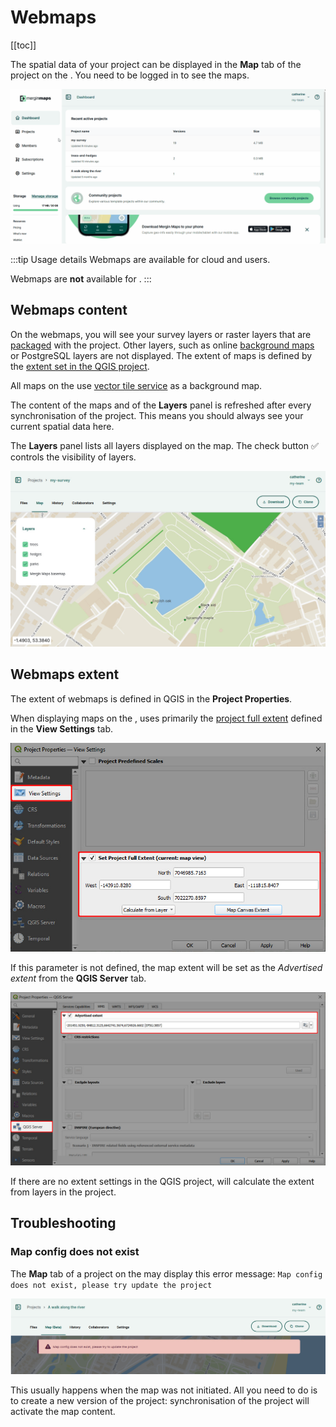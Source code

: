 ﻿# Webmaps
[[toc]]

The spatial data of your project can be displayed in the **Map** tab of the project on the <DashboardShortLink />. You need to be logged in to see the maps.

![Mergin Maps dashboard map](./dashboard-webmap.gif "Mergin Maps dashboard map")

:::tip Usage details
Webmaps are available for <MainPlatformNameLink /> cloud and <EnterprisePlatformNameLink /> users.

Webmaps are **not** available for <CommunityPlatformNameLink />.
:::

## Webmaps content

On the webmaps, you will see your survey layers or raster layers that are [packaged](../project/#packaging-qgis-project) with the project. Other layers, such as online [background maps](../../gis/settingup_background_map/#background-maps) or PostgreSQL layers are not displayed. The extent of maps is defined by the [extent set in the QGIS project](../../gis/features/#project-extent).

All maps on the <DashboardShortLink /> use [<MainPlatformName /> vector tile service](../../gis/settingup_background_map/#mergin-maps-vector-tile-service) as a background map.

The content of the maps and of the **Layers** panel is refreshed after every synchronisation of the project. This means you should always see your current spatial data here.

The **Layers** panel lists all layers displayed on the map. The check button :white_check_mark: controls the visibility of layers.

![Mergin Maps dashboard maps](../dashboard/mergin-maps-web-map.jpg "Mergin Maps dashboard maps")

## Webmaps extent

The extent of webmaps is defined in QGIS in the **Project Properties**. 

When displaying maps on the <DashboardShortLink />, <MainPlatformName /> uses primarily the [project full extent](../../gis/features/#project-extent) defined in the **View Settings** tab.

![QGIS set project extent](../../gis/features/qgis-project-extent.jpg "QGIS set project extent")

If this parameter is not defined, the map extent will be set as the *Advertised extent* from the **QGIS Server** tab. 

![Maps in dashboard extent set in QGIS project](./qgis-project-properties-qgis-server-extent.jpg "Maps in dashboard extent set in QGIS project")

If there are no extent settings in the QGIS project, <MainPlatformName /> will calculate the extent from layers in the project.

## Troubleshooting

### Map config does not exist
The **Map** tab of a project on the <DashboardShortLink /> may display this error message:
`Map config does not exist, please try update the project`

![Mergin Maps webmap Map config does not exist](./webmap-map-config-issue.jpg "Mergin Maps webmap Map config does not exist")

This usually happens when the map was not initiated. All you need to do is to create a new version of the project: synchronisation of the project will activate the map content.

